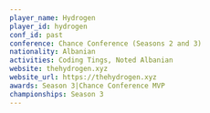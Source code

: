 ```yaml
---
player_name: Hydrogen
player_id: hydrogen
conf_id: past
conference: Chance Conference (Seasons 2 and 3)
nationality: Albanian
activities: Coding Tings, Noted Albanian
website: thehydrogen.xyz
website_url: https://thehydrogen.xyz
awards: Season 3|Chance Conference MVP
championships: Season 3
---
```

